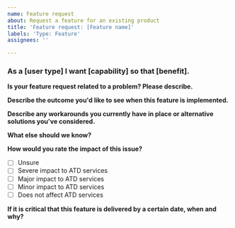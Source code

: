 ```yaml
---
name: Feature request
about: Request a feature for an existing product
title: 'Feature request: [Feature name]'
labels: 'Type: Feature'
assignees: ''

---
```


### As a [user type] I want [capability] so that [benefit].

**Is your feature request related to a problem? Please describe.**
<!-- E.g. "I get frustrated when ..." or "Residents are not satisfied with ..." --> 

**Describe the outcome you'd like to see when this feature is implemented.**
<!-- E.g. "I will have data to inform ___ decisions," or "Our team will be able to ___ more efficiently/effectively/safely." -->



**Describe any workarounds you currently have in place or alternative solutions you've considered.**




**What else should we know?**
<!-- Is there context or background information we should be aware of? Are there examples of successful solutions we can look at? -->

**How would you rate the impact of this issue?**
- [ ] Unsure
- [ ] Severe impact to ATD services
- [ ] Major impact to ATD services
- [ ] Minor impact to ATD services
- [ ] Does not affect ATD services

**If it is critical that this feature is delivered by a certain date, when and why?**
